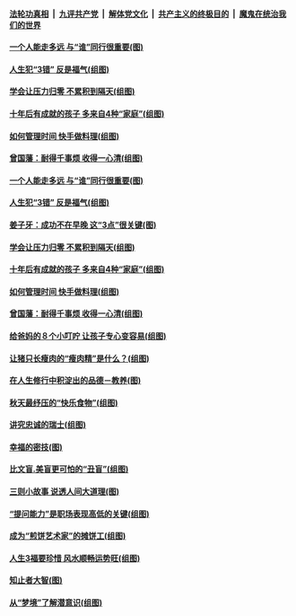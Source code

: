 

####  [法轮功真相](../../../../basic/blob/master/README.md?t=09030402) &nbsp;|&nbsp; [九评共产党](../../../../9ping.md/blob/master/README.md?t=09030402) &nbsp;|&nbsp; [解体党文化](../../../../jtdwh.md/blob/master/README.md?t=09030402)  &nbsp;|&nbsp; [共产主义的终极目的](../../../../gczydzjmd.md/blob/master/README.md?t=09030402) &nbsp;|&nbsp; [魔鬼在统治我们的世界](../../../../mgztzwmdsj.md/blob/master/README.md?t=09030402) 

#### [一个人能走多远 与“谁”同行很重要(图)](../pages/p8/944917.md?t=09030402) 

#### [人生犯“3错” 反是福气(组图)](../pages/p8/944856.md?t=09030402) 

#### [学会让压力归零 不累积到隔天(组图)](../pages/p8/944823.md?t=09030402) 

#### [十年后有成就的孩子 多来自4种“家庭”(组图)](../pages/p8/944800.md?t=09030402) 

#### [如何管理时间 快手做料理(组图)](../pages/p8/944640.md?t=09030402) 

#### [曾国藩：耐得千事烦 收得一心清(组图)](../pages/p8/944364.md?t=09030402) 

#### [一个人能走多远 与“谁”同行很重要(图)](../pages/p8/944917.md?t=09030402) 

#### [人生犯“3错” 反是福气(组图)](../pages/p8/944856.md?t=09030402) 

#### [姜子牙：成功不在早晚 这“3点”很关键(图)](../pages/p8/944367.md?t=09030402) 

#### [学会让压力归零 不累积到隔天(组图)](../pages/p8/944823.md?t=09030402) 

#### [十年后有成就的孩子 多来自4种“家庭”(组图)](../pages/p8/944800.md?t=09030402) 

#### [如何管理时间 快手做料理(组图)](../pages/p8/944640.md?t=09030402) 

#### [曾国藩：耐得千事烦 收得一心清(组图)](../pages/p8/944364.md?t=09030402) 

#### [给爸妈的８个小叮咛 让孩子专心变容易(组图)](../pages/p8/944710.md?t=09030402) 

#### [让猪只长瘦肉的“瘦肉精”是什么？(组图)](../pages/p8/944618.md?t=09030402) 

#### [在人生修行中积淀出的品德－教养(图)](../pages/p8/943433.md?t=09030402) 

#### [秋天最纾压的“快乐食物”(组图)](../pages/p8/944451.md?t=09030402) 

#### [讲究忠诚的瑞士(组图)](../pages/p8/944354.md?t=09030402) 

#### [幸福的密技(图)](../pages/p8/944591.md?t=09030402) 

#### [比文盲.美盲更可怕的“丑盲”(组图)](../pages/p8/944516.md?t=09030402) 

#### [三则小故事 说透人间大道理(图)](../pages/p8/944151.md?t=09030402) 

#### [“提问能力”是职场表现高低的关键(组图)](../pages/p8/944549.md?t=09030402) 

#### [成为“煎饼艺术家”的摊饼工(组图)](../pages/p8/944141.md?t=09030402) 

#### [人生3福要珍惜 风水顺畅运势旺(组图)](../pages/p8/944492.md?t=09030402) 

#### [知止者大智(图)](../pages/p8/944137.md?t=09030402) 

#### [从“梦境”了解潜意识(组图)](../pages/p8/944426.md?t=09030402) 

